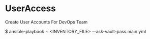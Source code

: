 # UserAccess
Create User Accounts For DevOps Team

$ ansible-playbook -i <INVENTORY_FILE> --ask-vault-pass
main.yml
